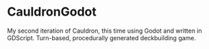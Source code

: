 # CauldronGodot
 My second iteration of Cauldron, this time using Godot and written in GDScript. Turn-based, procedurally generated deckbuilding game.
